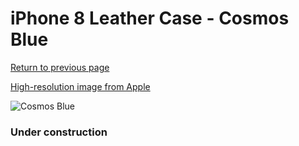 # iPhone 8 Leather Case - Cosmos Blue

[Return to previous page](/iphone_7)

[High-resolution image from Apple](https://store.storeimages.cdn-apple.com/8756/as-images.apple.com/is/MQHF2?wid=4500&hei=4500&fmt=png)

<div style="width: 384px"><img src="/everysource/MQHF2.png" alt="Cosmos Blue"></div>

### Under construction

